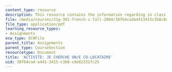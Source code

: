 ```yaml
---
content_type: resource
description: This resource contains the information regarding in class activities.
file: /media/courses/21g-301-french-i-fall-2004/38f64cada4413415c3b8c8e82331fc25_MIT21G_301F04_ch6_ex2.pdf
file_type: application/pdf
learning_resource_types:
- Assignments
ocw_type: OCWFile
parent_title: Assignments
parent_type: CourseSection
resourcetype: Document
title: 'ACTIVITE: JE CHERCHE UN/E CO-LOCATAIRE'
uid: 38f64cad-a441-3415-c3b8-c8e82331fc25
---
```


